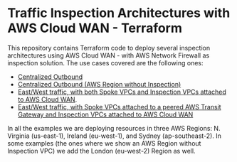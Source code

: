 # Traffic Inspection Architectures with AWS Cloud WAN - Terraform

This repository contains Terraform code to deploy several inspection architectures using AWS Cloud WAN - with AWS Network Firewall as inspection solution. The use cases covered are the following ones:

* [Centralized Outbound](./centralized_outbound/)
* [Centralized Outbound (AWS Region without Inspection)](./centralized_outbound_region_without_inspection/)
* [East/West traffic, with both Spoke VPCs and Inspection VPCs attached to AWS Cloud WAN](./east_west/).
* [East/West traffic, with Spoke VPCs attached to a peered AWS Transit Gateway and Inspection VPCs attached to AWS Cloud WAN](./east_west_tgw_spoke_vpcs/)

In all the examples we are deploying resources in three AWS Regions: N. Virginia (us-east-1), Ireland (eu-west-1), and Sydney (ap-southeast-2). In some examples (the ones where we show an AWS Region without Inspection VPC) we add the London (eu-west-2) Region as well.
